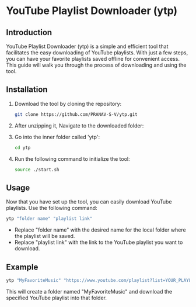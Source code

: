 # YouTube Playlist Downloader (ytp)

## Introduction

YouTube Playlist Downloader (ytp) is a simple and efficient tool that facilitates the easy downloading of YouTube playlists. With just a few steps, you can have your favorite playlists saved offline for convenient access. This guide will walk you through the process of downloading and using the tool.


## Installation

1. Download the tool by cloning the repository:

    ```bash
    git clone https://github.com/PRANAV-S-V/ytp.git
    ```

2. After unzipping it, Navigate to the downloaded folder:



3. Go into the inner folder called 'ytp':

    ```bash
    cd ytp
    ```

4. Run the following command to initialize the tool:

    ```bash
    source ./start.sh
    ```

## Usage

Now that you have set up the tool, you can easily download YouTube playlists. Use the following command:

```bash
ytp "folder name" "playlist link"
```

- Replace "folder name" with the desired name for the local folder where the playlist will be saved.
- Replace "playlist link" with the link to the YouTube playlist you want to download.

## Example

```bash
ytp "MyFavoriteMusic" "https://www.youtube.com/playlist?list=YOUR_PLAYLIST_ID"
```

This will create a folder named "MyFavoriteMusic" and download the specified YouTube playlist into that folder.
